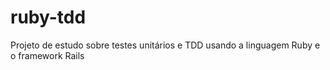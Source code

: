 # ruby-tdd
Projeto de estudo sobre testes unitários e TDD usando a linguagem Ruby e o framework Rails
